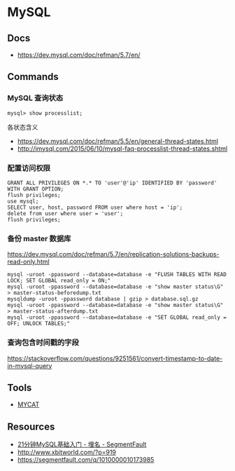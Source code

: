 # MySQL


## Docs

- https://dev.mysql.com/doc/refman/5.7/en/


## Commands

### MySQL 查询状态

    mysql> show processlist;

各状态含义

- https://dev.mysql.com/doc/refman/5.5/en/general-thread-states.html
- http://imysql.com/2015/06/10/mysql-faq-processlist-thread-states.shtml

### 配置访问权限

    GRANT ALL PRIVILEGES ON *.* TO 'user'@'ip' IDENTIFIED BY 'password' WITH GRANT OPTION;
    flush privileges;
    use mysql;
    SELECT user, host, password FROM user where host = 'ip';
    delete from user where user = 'user';
    flush privileges;

### 备份 master 数据库

https://dev.mysql.com/doc/refman/5.7/en/replication-solutions-backups-read-only.html

    mysql -uroot -ppassword --database=database -e "FLUSH TABLES WITH READ LOCK; SET GLOBAL read_only = ON;"
    mysql -uroot -ppassword --database=database -e "show master status\G" > master-status-beforedump.txt
    mysqldump -uroot -ppassword database | gzip > database.sql.gz
    mysql -uroot -ppassword --database=database -e "show master status\G" > master-status-afterdump.txt
    mysql -uroot -ppassword --database=database -e "SET GLOBAL read_only = OFF; UNLOCK TABLES;"

### 查询包含时间戳的字段

https://stackoverflow.com/questions/9251561/convert-timestamp-to-date-in-mysql-query


## Tools

- [MYCAT](http://mycat.io/)


## Resources

- [21分钟MySQL基础入门 - 埋名 - SegmentFault](https://segmentfault.com/a/1190000006876419)
- http://www.xbitworld.com/?p=919
- https://segmentfault.com/q/1010000010173985

